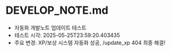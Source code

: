 # DEVELOP_NOTE.md

- 자동화 개발노트 업데이트 테스트
- 테스트 시각: 2025-05-25T23:59:20.403435
- 주요 변경: XP/보상 시스템 자동화 성공, /update_xp 404 최종 해결!
